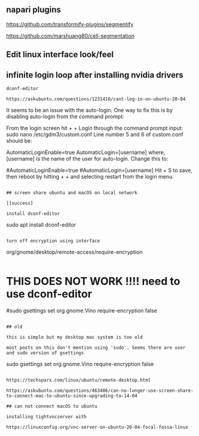 
## napari plugins

https://github.com/transformify-plugins/segmentify

https://github.com/marshuang80/cell-segmentation

## Edit linux interface look/feel

## infinite login loop after installing nvidia drivers

```
dconf-editor
```

```
https://askubuntu.com/questions/1231410/cant-log-in-on-ubuntu-20-04

```
It seems to be an issue with the auto-login. One way to fix this is by disabling auto-login from the command prompt:

From the login screen hit <Ctrl> + <Alt> + <F4>
Login through the command prompt input: sudo nano /etc/gdm3/custom.conf
Line number 5 and 6 of custom.conf should be:

AutomaticLoginEnable=true
AutomaticLogin=[username]
where, [username] is the name of the user for auto-login. Change this to:

#AutomaticLoginEnable=true
#AutomaticLogin=[username]
Hit <Ctrl> + S to save, then reboot by hitting <Ctrl> + <Alt> + <F1> and selecting restart from the login menu.
```

## screen share ubuntu and macOS on local network

[[success]

install dconf-editor

```
sudo apt install dconf-editor
```

turn off encryption using interface

```
org/gnome/desktop/remote-access/require-encryption
```

```
# THIS DOES NOT WORK !!!! need to use dconf-editor
#sudo gsettings set org.gnome.Vino require-encryption false
```

## old

this is simple but my desktop mac system is too old

most posts on this don't mention using 'sudo'. Seems there are user and sudo version of gsettings

```
sudo gsettings set org.gnome.Vino require-encryption false
```

https://techsparx.com/linux/ubuntu/remote-desktop.html

https://askubuntu.com/questions/463486/can-no-longer-use-screen-share-to-connect-mac-to-ubuntu-since-upgrading-to-14-04

## can not connect macOS to ubuntu

installing tightvncserver with

https://linuxconfig.org/vnc-server-on-ubuntu-20-04-focal-fossa-linux
